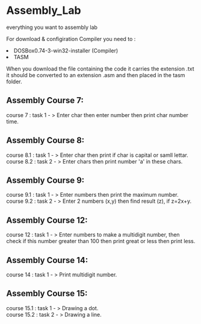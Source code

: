 # Assembly_Lab
everything you want to assembly lab</br>

<lo>For download & configiration Compiler you need to :
<li>DOSBox0.74-3-win32-installer (Compiler)</li>
<li>TASM</li>
</lo>

 When you download the file containing the code it carries the extension .txt it should be converted to an extension .asm and then placed in the tasm folder. </br>

<h2>Assembly Course 7:</h2>
course 7    : task 1 - > Enter char then enter number then print char number time.</br>

<h2>Assembly Course 8:</h2>
course 8.1  : task 1 - > Enter char then print if char is capital or samll lettar. </br>
course 8.2  : task 2 - > Enter chars then print number 'a' in these chars. </br>

 <h2>Assembly Course 9:</h2>
course 9.1  : task 1 - > Enter numbers then print the maximum number. </br>
course 9.2  : task 2 - > Enter 2 numbers (x,y) then find result (z), if z=2x+y.</br>

 <h2>Assembly Course 12:</h2>
course 12  : task 1 - > Enter numbers to make a multidigit number, then check if this number greater than 100 then print great or less then print less. </br>

 <h2>Assembly Course 14:</h2>
course 14  : task 1 - > Print multidigit number. </br>

 <h2>Assembly Course 15:</h2>
course 15.1  : task 1 - > Drawing a dot. </br>
course 15.2  : task 2 - > Drawing a line.</br>

